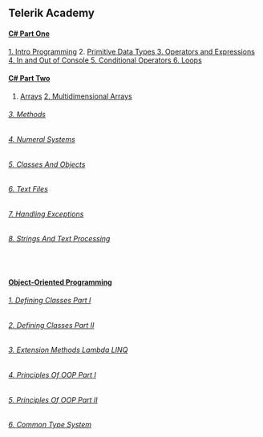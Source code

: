 <h2>Telerik Academy</h2>

<h4><a href="https://github.com/stoyans/Telerik/tree/master/Programming/CSharpPart1"<strong><u>C# Part One</u></strong></h4>
1. <a href="https://github.com/stoyans/Telerik/tree/master/Programming/CSharpPart1/Intro_Programming">Intro Programming</a>
2. <a href="https://github.com/stoyans/Telerik/tree/master/Programming/CSharpPart1/Primitive_Data_types">Primitive Data Types
3. <a href="https://github.com/stoyans/Telerik/tree/master/Programming/CSharpPart1/Operators_and_Expressions">Operators and Expressions
4. <a href="https://github.com/stoyans/Telerik/tree/master/Programming/CSharpPart1/In_Out_Console">In and Out of Console
5. <a href="https://github.com/stoyans/Telerik/tree/master/Programming/CSharpPart1/ConditionalOperators">Conditional Operators
6. <a href="https://github.com/stoyans/Telerik/tree/master/Programming/CSharpPart1/Loops">Loops

<h4>
  <a href="https://github.com/stoyans/Telerik/tree/master/Programming/CSharpPart2">
    <strong>
      <u>C# Part Two</u>
    </strong>
  </a>
</h4>

1. <a href="https://github.com/stoyans/Telerik/tree/master/Programming/CSharpPart2/Arrays">Arrays</a>
  <a href="https://github.com/stoyans/Telerik/tree/master/Programming/CSharpPart2/MultidimensionalArrays">2. Multidimensional Arrays</a>
</h6>
<h6>
  <a href="https://github.com/stoyans/Telerik/tree/master/Programming/CSharpPart2/Methods">3. Methods</a>
</h6>
<h6>
  <a href="https://github.com/stoyans/Telerik/tree/master/Programming/CSharpPart2/NumeralSystems">4. Numeral Systems</a>
</h6>
<h6>
  <a href="https://github.com/stoyans/Telerik/tree/master/Programming/CSharpPart2/ClassesAndObjects">5. Classes And Objects</a>
</h6>
<h6>
  <a href="https://github.com/stoyans/Telerik/tree/master/Programming/CSharpPart2/TextFiles">6. Text Files</a>
</h6>
<h6>
  <a href="https://github.com/stoyans/Telerik/tree/master/Programming/CSharpPart2/HandlingExceptions">7. Handling Exceptions</a>
</h6>
<h6>
  <a href="https://github.com/stoyans/Telerik/tree/master/Programming/CSharpPart2/StringsAndTextProcessing">8. Strings And Text Processing</a>
</h6>

<br>
<h4>
  <a href="https://github.com/stoyans/Telerik/tree/master/Programming/CSharpPart2">
    <strong>
      <u>Object-Oriented Programming</u>
    </strong>
  </a>
</h4>

<h6>
  <a href="https://github.com/stoyans/Telerik/tree/master/Programming/OOP/DefiningClasses">1. Defining Classes Part I</a>
</h6>
<h6>
  <a href="https://github.com/stoyans/Telerik/tree/master/Programming/OOP/DefiningClassesPartII">2. Defining Classes Part II</a>
</h6>
<h6>
  <a href="https://github.com/stoyans/Telerik/tree/master/Programming/OOP/ExtensionMethods_Lambda_LINQ">3. Extension Methods Lambda LINQ</a>
</h6>
<h6>
  <a href="https://github.com/stoyans/Telerik/tree/master/Programming/OOP/PrinciplesOfOOP">4. Principles Of OOP Part I</a>
</h6>
<h6>
  <a href="https://github.com/stoyans/Telerik/tree/master/Programming/OOP/PrinciplesOfOOPPartII">5. Principles Of OOP Part II</a>
</h6>
<h6>
  <a href="https://github.com/stoyans/Telerik/tree/master/Programming/OOP/CommonTypeSystem">6. Common Type System</a>
</h6>

